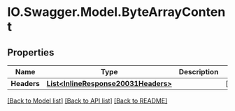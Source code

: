 # IO.Swagger.Model.ByteArrayContent
## Properties

Name | Type | Description | Notes
------------ | ------------- | ------------- | -------------
**Headers** | [**List&lt;InlineResponse20031Headers&gt;**](InlineResponse20031Headers.md) |  | [optional] 

[[Back to Model list]](../README.md#documentation-for-models) [[Back to API list]](../README.md#documentation-for-api-endpoints) [[Back to README]](../README.md)

